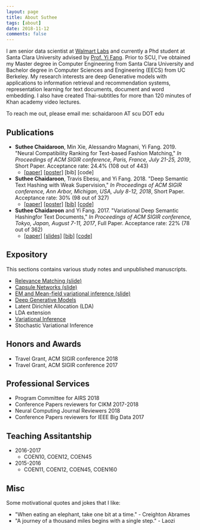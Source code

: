 ```yaml
---
layout: page
title: About Suthee
tags: [about]
date: 2018-11-12
comments: false
---
```

    
I am senior data scientist at [Walmart Labs](https://www.walmartlabs.com/) and currently a Phd student at Santa Clara University advised by [Prof. Yi Fang](http://www.cse.scu.edu/~yfang/). Prior to SCU, I've obtained my Master degree in Computer Engineering from Santa Clara University and Bachelor degree in Computer Sciences and Engineering (EECS) from UC Berkeley. My research interests are deep Generative models with applications to information retrieval and recommendation systems, representation learning for text documents, document and word embedding. I also have created Thai-subtitles for more than 120 minutes of Khan academy video lectures.

To reach me out, please email me: schaidaroon AT scu DOT edu

## Publications
* **Suthee Chaidaroon**, Min Xie, Alessandro Magnani, Yi Fang. 2019. "Neural Compatibility Ranking for Text-based Fashion Matching," *In Proceedings of ACM SIGIR conference, Paris, France, July 21-25, 2019*, Short Paper. Acceptance rate: 24.4% (108 out of 443)
    * [[paper]](SIGIR2019_Compatible_Matching.pdf) [[poster]](FashionMatching_Poster_SIGIR2019_v2.pdf) [bib] [code]
* **Suthee Chaidaroon**, Travis Ebesu, and Yi Fang. 2018. "Deep Semantic Text Hashing with Weak Supervision," *In Proceedings of ACM SIGIR conference, Ann Arbor, Michigan, USA, July 8-12, 2018*, Short Paper. Acceptance rate: 30% (98 out of 327)
    *  [[paper]](https://www.dropbox.com/s/wau8envoxdjred8/Deep_Semantic_Text_Hashing_With_Weak_Supervision.pdf?dl=0) [[poster]](https://www.dropbox.com/s/pchngtsec29vw6s/SH_weak_supervision_Poster.pdf?dl=0) [[bib]](https://www.dropbox.com/s/u824w51z02vrxt4/Variational_Deep_SH_for_Text.bib?dl=0) [[code]](https://github.com/unsuthee/SemanticHashingWeakSupervision)
* **Suthee Chaidaroon** and Yi Fang. 2017. "Variational Deep Semantic Hashingfor Text Documents," *In Proceedings of ACM SIGIR conference, Tokyo, Japan, August 7-11, 2017*, Full Paper. Acceptance rate: 22% (78 out of 362)
    * [[paper]](https://www.dropbox.com/s/wqbghl7sv4gaa18/Variational_Deep_Hashing_for_Text_Documents.pdf?dl=0) [[slides]](https://www.dropbox.com/s/b2jsxidk5539vu3/VDSH_Slides_SIGIR_2017.pdf?dl=0) [[bib]](https://www.dropbox.com/s/12lcc0g9g8pstb9/SemanticHashingWeakSupervision.bib?dl=0) [[code]](https://github.com/unsuthee/VariationalDeepSemanticHashing)

## Expository
This sections contains various study notes and unpublished manuscripts.
* [Relevance Matching (slide)](https://www.dropbox.com/s/62on73l0a7j0k13/Relevance_Matching_Suthee2018.pdf?dl=0)
* [Capsule Networks (slide)](https://www.dropbox.com/s/x01munf9vdwunzr/CapsuleNetworks.pdf?dl=0) 
* [EM and Mean-field variational inference (slide)](https://www.dropbox.com/s/mctfo4h5od2hl1w/EMandVI.pdf?dl=0)
* [Deep Generative Models](https://www.dropbox.com/s/khpf6tlglvll1af/DeepGenerativeModels.pdf?dl=0)
* Latent Dirichlet Allocation (LDA)
* LDA extension
* [Variational Inference](https://www.dropbox.com/s/6htifrgioa5drnw/variational_inferences.pdf?dl=0)
* Stochastic Variational Inference

## Honors and Awards
* Travel Grant, ACM SIGIR conference 2018
* Travel Grant, ACM SIGIR conference 2017

## Professional Services
* Program Committee for AIRS 2018
* Conference Papers reviewers for CIKM 2017-2018
* Neural Computing Journal Reviewers 2018
* Conference Papers reviewers for IEEE Big Data 2017

## Teaching Assitantship
* 2016-2017
    - COEN10, COEN12, COEN45
* 2015-2016
    - COEN11, COEN12, COEN45, COEN160

## Misc
Some motivational quotes and jokes that I like:
* "When eating an elephant, take one bit at a time." - Creighton Abrames
* "A journey of a thousand miles begins with a single step." - Laozi
